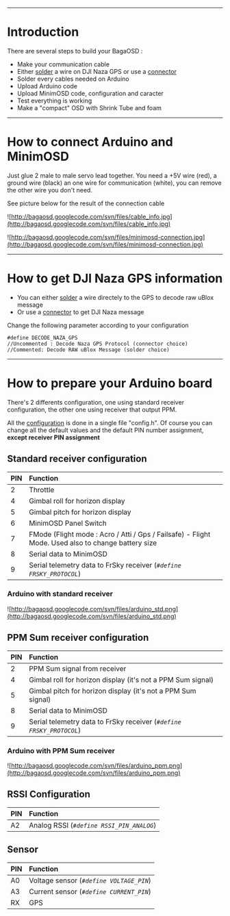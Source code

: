 
---

# Introduction #

There are several steps to build your BagaOSD :
  * Make your communication cable
  * Either [solder](uBloxSolder.md) a wire on DJI Naza GPS or use a [connector](NazaConnector.md)
  * Solder every cables needed on Arduino
  * Upload Arduino code
  * Upload MinimOSD code, configuration and caracter
  * Test everything is working
  * Make a "compact" OSD with Shrink Tube and foam



---

# How to connect Arduino and MinimOSD #

Just glue 2 male to male servo lead together. You need a +5V wire (red), a ground wire (black) an one wire for communication (white), you can remove the other wire you don't need.

See picture below for the result of the connection cable

![http://bagaosd.googlecode.com/svn/files/cable_info.jpg](http://bagaosd.googlecode.com/svn/files/cable_info.jpg)

![http://bagaosd.googlecode.com/svn/files/minimosd-connection.jpg](http://bagaosd.googlecode.com/svn/files/minimosd-connection.jpg)


---

# How to get DJI Naza GPS information #

  * You can either [solder](uBloxSolder.md) a wire directely to the GPS to decode raw uBlox message
  * Or use a [connector](NazaConnector.md) to get DJI Naza message

Change the following parameter according to your configuration
```
#define DECODE_NAZA_GPS            
//Uncommented : Decode Naza GPS Protocol (connector choice)
//Commented: Decode RAW uBlox Message (solder choice)
```


---

# How to prepare your Arduino board #

There's 2 differents configuration, one using standard receiver configuration, the other one using receiver that output PPM.

All the [configuration](Parameter.md) is done in a single file "config.h". Of course you can change all the default values and the default PIN number assignment, **except receiver PIN assignment**


## Standard receiver configuration ##
| **PIN** | **Function** |
|:--------|:-------------|
| 2 | Throttle |
| 4 | Gimbal roll for horizon display |
| 5 | Gimbal pitch for horizon display |
| 6 | MinimOSD Panel Switch |
| 7 | FMode (Flight mode : Acro / Atti / Gps / Failsafe) - Flight Mode. Used also to change battery size|
| 8 | Serial data to MinimOSD |
| 9 | Serial telemetry data to FrSky receiver (_`#define FRSKY_PROTOCOL`_) |

### Arduino with standard receiver ###
![http://bagaosd.googlecode.com/svn/files/arduino_std.png](http://bagaosd.googlecode.com/svn/files/arduino_std.png)



## PPM Sum receiver configuration ##
| **PIN** | **Function** |
|:--------|:-------------|
| 2 | PPM Sum signal from receiver |
| 4 | Gimbal roll for horizon display (it's not a PPM Sum signal)|
| 5 | Gimbal pitch for horizon display (it's not a PPM Sum signal)|
| 8 | Serial data to MinimOSD |
| 9 | Serial telemetry data to FrSky receiver (_`#define FRSKY_PROTOCOL`_) |

### Arduino with PPM Sum receiver ###
![http://bagaosd.googlecode.com/svn/files/arduino_ppm.png](http://bagaosd.googlecode.com/svn/files/arduino_ppm.png)


## RSSI Configuration ##
| **PIN** | **Function** |
|:--------|:-------------|
| A2 | Analog RSSI (_`#define RSSI_PIN_ANALOG`_) |


## Sensor ##
| **PIN** | **Function** |
|:--------|:-------------|
| A0 | Voltage sensor (_`#define VOLTAGE_PIN`_) |
| A3 | Current sensor (_`#define CURRENT_PIN`_)|
| RX | GPS|
